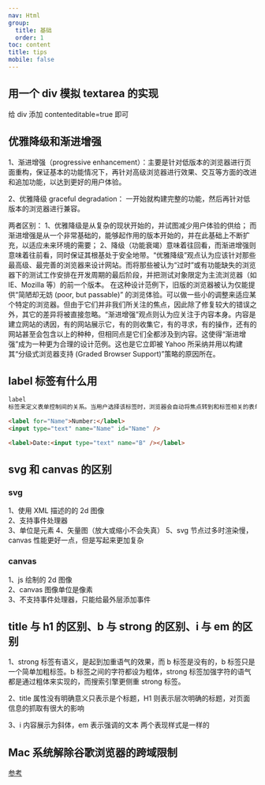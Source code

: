 ```yaml
---
nav: Html
group:
  title: 基础
  order: 1
toc: content
title: tips
mobile: false
---
```


## 用一个 div 模拟 textarea 的实现

给 div 添加 contenteditable=true 即可

## 优雅降级和渐进增强

1、渐进增强（progressive enhancement）：主要是针对低版本的浏览器进行页面重构，保证基本的功能情况下，再针对高级浏览器进行效果、交互等方面的改进和追加功能，以达到更好的用户体验。

2、优雅降级 graceful degradation： 一开始就构建完整的功能，然后再针对低版本的浏览器进行兼容。

两者区别：
1、优雅降级是从复杂的现状开始的，并试图减少用户体验的供给；
而渐进增强是从一个非常基础的，能够起作用的版本开始的，并在此基础上不断扩充，以适应未来环境的需要；
2、降级（功能衰竭）意味着往回看，而渐进增强则意味着往前看，同时保证其根基处于安全地带。“优雅降级”观点认为应该针对那些最高级、最完善的浏览器来设计网站。而将那些被认为“过时”或有功能缺失的浏览器下的测试工作安排在开发周期的最后阶段，并把测试对象限定为主流浏览器（如 IE、Mozilla 等）的前一个版本。 在这种设计范例下，旧版的浏览器被认为仅能提供“简陋却无妨 (poor, but passable)” 的浏览体验。可以做一些小的调整来适应某个特定的浏览器。但由于它们并非我们所关注的焦点，因此除了修复较大的错误之外，其它的差异将被直接忽略。“渐进增强”观点则认为应关注于内容本身。内容是建立网站的诱因，有的网站展示它，有的则收集它，有的寻求，有的操作，还有的网站甚至会包含以上的种种，但相同点是它们全都涉及到内容。这使得“渐进增强”成为一种更为合理的设计范例。这也是它立即被 Yahoo 所采纳并用以构建其“分级式浏览器支持 (Graded Browser Support)”策略的原因所在。

## label 标签有什么用

```html
label
标签来定义表单控制间的关系。当用户选择该标签时，浏览器会自动将焦点转到和标签相关的表单控件上。

<label for="Name">Number:</label>
<input type="text" name="Name" id="Name" />

<label>Date:<input type="text" name="B" /></label>
```

## svg 和 canvas 的区别

### svg

1、使用 XML 描述的的 2d 图像  
2、支持事件处理器  
3、单位是元素
4、矢量图（放大或缩小不会失真）
5、svg 节点过多时渲染慢，canvas 性能更好一点，但是写起来更加复杂

### canvas

1、js 绘制的 2d 图像  
2、canvas 图像单位是像素  
3、不支持事件处理器，只能给最外层添加事件

## title 与 h1 的区别、b 与 strong 的区别、i 与 em 的区别

1、strong 标签有语义，是起到加重语气的效果，而 b 标签是没有的，b 标签只是一个简单加粗标签。b 标签之间的字符都设为粗体，strong 标签加强字符的语气都是通过粗体来实现的，而搜索引擎更侧重 strong 标签。

2、title 属性没有明确意义只表示是个标题，H1 则表示层次明确的标题，对页面信息的抓取有很大的影响

3、i 内容展示为斜体，em 表示强调的文本 两个表现样式是一样的

## Mac 系统解除谷歌浏览器的跨域限制

<a target='_blank' href='https://blog.csdn.net/qq_41541368/article/details/104035074'>参考</a>
